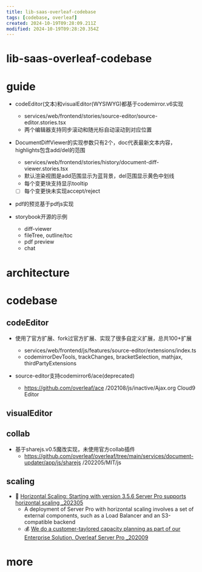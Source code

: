 ```yaml
---
title: lib-saas-overleaf-codebase
tags: [codebase, overleaf]
created: 2024-10-19T09:28:09.211Z
modified: 2024-10-19T09:28:20.354Z
---
```


# lib-saas-overleaf-codebase

# guide

- codeEditor(文本)和visualEditor(WYSIWYG)都基于codemirror.v6实现
  - services/web/frontend/stories/source-editor/source-editor.stories.tsx
  - 两个编辑器支持同步滚动和随光标自动滚动到对应位置

- DocumentDiffViewer的实现参数只有2个，doc代表最新文本内容，highlights包含add/del的范围
  - services/web/frontend/stories/history/document-diff-viewer.stories.tsx
  - 默认渲染视图是add范围显示为蓝背景，del范围显示黄色中划线
  - 每个变更块支持显示tooltip
  - [ ] 每个变更快未实现accept/reject

- pdf的预览基于pdfjs实现

- storybook开源的示例
  - diff-viewer
  - fileTree, outline/toc
  - pdf preview
  - chat
# architecture

# codebase

## codeEditor

- 使用了官方扩展、fork过官方扩展、实现了很多自定义扩展，总共100+扩展
  - services/web/frontend/js/features/source-editor/extensions/index.ts
  - codemirrorDevTools, trackChanges, bracketSelection, mathjax, thirdPartyExtensions

- source-editor支持codemirror6/ace(deprecated)
  - https://github.com/overleaf/ace /202108/js/inactive/Ajax.org Cloud9 Editor

## visualEditor

## collab

- 基于sharejs.v0.5魔改实现，未使用官方collab插件
  - https://github.com/overleaf/overleaf/tree/main/services/document-updater/app/js/sharejs /202205/MIT/js

## scaling

- 🫧 [Horizontal Scaling: Starting with version 3.5.6 Server Pro supports horizontal scaling _202305](https://github.com/overleaf/overleaf/wiki/Horizontal-Scaling)
  - A deployment of Server Pro with horizontal scaling involves a set of external components, such as a Load Balancer and an S3-compatible backend
  - 💰 [We do a customer-taylored capacity planning as part of our Enterprise Solution, Overleaf Server Pro _202009](https://github.com/overleaf/overleaf/issues/784)
# more

